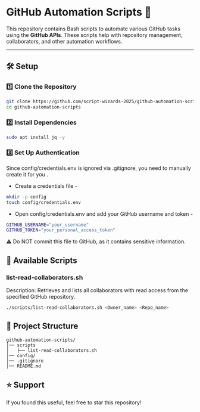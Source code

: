 # GitHub Automation Scripts 🚀  

This repository contains Bash scripts to automate various GitHub tasks using the **GitHub APIs**. These scripts help with repository management, collaborators, and other automation workflows.  

---

## 🛠 Setup  

### 1️⃣ Clone the Repository  
```bash
git clone https://github.com/script-wizards-2025/github-automation-scripts.git
cd github-automation-scripts
```
### 2️⃣ Install Dependencies
```bash 
sudo apt install jq -y 
```
### 3️⃣ Set Up Authentication
Since config/credentials.env is ignored via .gitignore, you need to manually create it for you . 

- Create a credentials file - 
```bash
mkdir -p config
touch config/credentials.env
```
- Open config/credentials.env and add your GitHub username and token - 
```bash
GITHUB_USERNAME="your_username"
GITHUB_TOKEN="your_personal_access_token"
```
⚠️ Do NOT commit this file to GitHub, as it contains sensitive information.

## 📜 Available Scripts

### list-read-collaborators.sh 
Description: Retrieves and lists all collaborators with read access from the specified GitHub repository.
```bash
./scripts/list-read-collaborators.sh <Owner_name> <Repo_name>
```
## 📂 Project Structure 
```
github-automation-scripts/
│── scripts
│   ├── list-read-collaborators.sh
│── config/                      
│── .gitignore                   
│── README.md                
```
## ⭐ Support

If you found this useful, feel free to star this repository!





